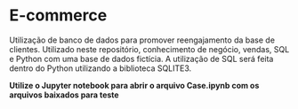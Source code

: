 # E-commerce
Utilização de banco de dados para promover reengajamento da base de clientes.
Utilizado neste repositório, conhecimento de negócio, vendas, SQL e Python com uma base de dados fictícia.
A utilização de SQL será feita dentro do Python utilizando a biblioteca SQLITE3.

<strong> Utilize o Jupyter notebook para abrir o arquivo Case.ipynb com os arquivos baixados para teste </strong>
